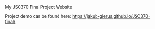My JSC370 Final Project Website

Project demo can be found here: https://jakub-gierus.github.io/JSC370-final/
